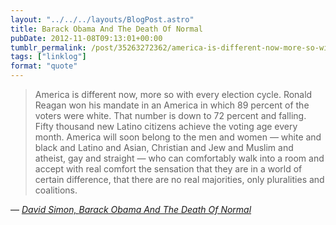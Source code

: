 ```yaml
---
layout: "../../../layouts/BlogPost.astro"
title: Barack Obama And The Death Of Normal
pubDate: 2012-11-08T09:13:01+00:00
tumblr_permalink: /post/35263272362/america-is-different-now-more-so-with-every
tags: ["linklog"]
format: "quote"
---
```


> America is different now, more so with every election cycle. Ronald Reagan won his mandate in an America in which 89 percent of the voters were white. That number is down to 72 percent and falling. Fifty thousand new Latino citizens achieve the voting age every month. America will soon belong to the men and women — white and black and Latino and Asian, Christian and Jew and Muslim and atheist, gay and straight — who can comfortably walk into a room and accept with real comfort the sensation that they are in a world of certain difference, that there are no real majorities, only pluralities and coalitions.

— <cite>[David Simon, _Barack Obama And The Death Of Normal_](http://davidsimon.com/inevitabilities-and-barack-obama/)</cite>
